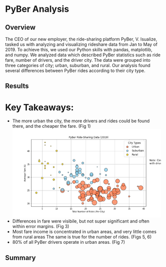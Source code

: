 # PyBer Analysis

## Overview

The CEO of our new employer, the ride-sharing platform PyBer, V. Isualize, tasked us with analyzing and visualizing rideshare data from Jan to May of 2019. To achieve this, we used our Python skills with pandas, matplotlib, and numpy. We analyzed data which described PyBer statistics such as ride fare, number of drivers, and the driver city. The data were grouped into three categories of city; urban, suburban, and rural. Our analysis found several differences between PyBer rides according to their city type.

## Results

# Key Takeaways:
- The more urban the city, the more drivers and rides could be found there, and the cheaper the fare. (Fig 1)
![image](/Analysis/Fig1.png)
- Differences in fare were visibile, but not super significant and often within error margins. (Fig 3)
- Most fare income is concentrated in urban areas, and very little comes from rural areas The same is true for the number of rides. (Figs 5, 6)
- 80% of all PyBer drivers operate in urban areas. (Fig 7)

## Summary
 
